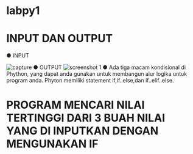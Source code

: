 # labpy1
# INPUT DAN OUTPUT
● INPUT

![capture](https://user-images.githubusercontent.com/46735790/52543316-62315a00-2ddb-11e9-94e9-1bb6124d34f0.PNG)
● OUTPUT
![screenshot 1](https://user-images.githubusercontent.com/46735790/52548944-28744980-2e03-11e9-86ee-5d92fa5ee490.png)
● Ada tiga macam kondisional di Phython, yang dapat anda gunakan untuk membangun alur logika untuk program anda. Phyton memiliki statement if,if..else,dan if..elif..else.



# PROGRAM MENCARI NILAI TERTINGGI DARI 3 BUAH NILAI YANG DI INPUTKAN DENGAN MENGUNAKAN IF
